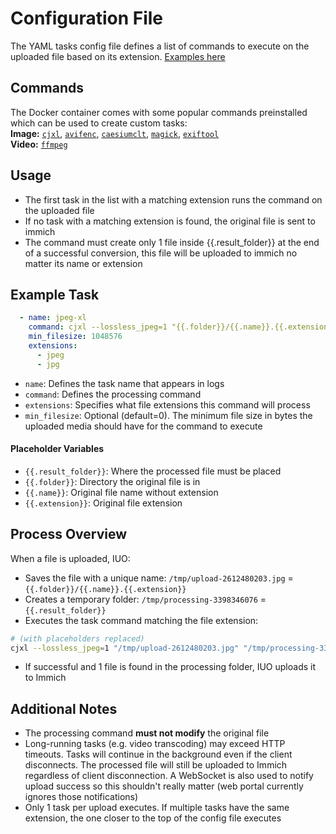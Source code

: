 # Configuration File
The YAML tasks config file defines a list of commands to execute on the uploaded file based on its extension. [Examples here](config)

## Commands
The Docker container comes with some popular commands preinstalled which can be used to create custom tasks:<br>
**Image:** [`cjxl`](https://github.com/libjxl/libjxl), [`avifenc`](https://github.com/AOMediaCodec/libavif), [`caesiumclt`](https://github.com/Lymphatus/caesium-clt), [`magick`](https://imagemagick.org/script/command-line-tools.php), [`exiftool`](https://exiftool.org)<br>
**Video:** [`ffmpeg`](https://www.ffmpeg.org)

## Usage
- The first task in the list with a matching extension runs the command on the uploaded file
- If no task with a matching extension is found, the original file is sent to immich
- The command must create only 1 file inside {{.result_folder}} at the end of a successful conversion, this file will be uploaded to immich no matter its name or extension

## Example Task
```yaml
  - name: jpeg-xl
    command: cjxl --lossless_jpeg=1 "{{.folder}}/{{.name}}.{{.extension}}" "{{.result_folder}}/{{.name}}.jxl"
    min_filesize: 1048576
    extensions:
      - jpeg
      - jpg
```
- `name`: Defines the task name that appears in logs
- `command`: Defines the processing command
- `extensions`: Specifies what file extensions this command will process
- `min_filesize`: Optional (default=0). The minimum file size in bytes the uploaded media should have for the command to execute

#### Placeholder Variables
- `{{.result_folder}}`: Where the processed file must be placed
- `{{.folder}}`: Directory the original file is in
- `{{.name}}`: Original file name without extension
- `{{.extension}}`: Original file extension

## Process Overview
When a file is uploaded, IUO:
- Saves the file with a unique name: `/tmp/upload-2612480203.jpg` = `{{.folder}}/{{.name}}.{{.extension}}`
- Creates a temporary folder: `/tmp/processing-3398346076` = `{{.result_folder}}`
- Executes the task command matching the file extension:
```sh
# (with placeholders replaced)
cjxl --lossless_jpeg=1 "/tmp/upload-2612480203.jpg" "/tmp/processing-3398346076/upload-2612480203.jxl"
```
- If successful and 1 file is found in the processing folder, IUO uploads it to Immich

## Additional Notes
- The processing command **must not modify** the original file
- Long-running tasks (e.g. video transcoding) may exceed HTTP timeouts. Tasks will continue in the background even if the client disconnects. The processed file will still be uploaded to Immich regardless of client disconnection. A WebSocket is also used to notify upload success so this shouldn't really matter (web portal currently ignores those notifications)
- Only 1 task per upload executes. If multiple tasks have the same extension, the one closer to the top of the config file executes